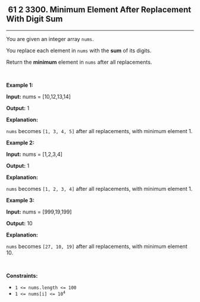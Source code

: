 <h2> 61 2
3300. Minimum Element After Replacement With Digit Sum</h2><hr><div><p>You are given an integer array <code>nums</code>.</p>

<p>You replace each element in <code>nums</code> with the <strong>sum</strong> of its digits.</p>

<p>Return the <strong>minimum</strong> element in <code>nums</code> after all replacements.</p>

<p>&nbsp;</p>
<p><strong class="example">Example 1:</strong></p>

<div class="example-block">
<p><strong>Input:</strong> <span class="example-io">nums = [10,12,13,14]</span></p>

<p><strong>Output:</strong> <span class="example-io">1</span></p>

<p><strong>Explanation:</strong></p>

<p><code>nums</code> becomes <code>[1, 3, 4, 5]</code> after all replacements, with minimum element 1.</p>
</div>

<p><strong class="example">Example 2:</strong></p>

<div class="example-block">
<p><strong>Input:</strong> <span class="example-io">nums = [1,2,3,4]</span></p>

<p><strong>Output:</strong> <span class="example-io">1</span></p>

<p><strong>Explanation:</strong></p>

<p><code>nums</code> becomes <code>[1, 2, 3, 4]</code> after all replacements, with minimum element 1.</p>
</div>

<p><strong class="example">Example 3:</strong></p>

<div class="example-block">
<p><strong>Input:</strong> <span class="example-io">nums = [999,19,199]</span></p>

<p><strong>Output:</strong> <span class="example-io">10</span></p>

<p><strong>Explanation:</strong></p>

<p><code>nums</code> becomes <code>[27, 10, 19]</code> after all replacements, with minimum element 10.</p>
</div>

<p>&nbsp;</p>
<p><strong>Constraints:</strong></p>

<ul>
	<li><code>1 &lt;= nums.length &lt;= 100</code></li>
	<li><code>1 &lt;= nums[i] &lt;= 10<sup>4</sup></code></li>
</ul>
</div>